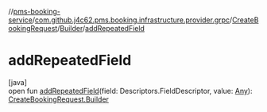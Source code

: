 //[pms-booking-service](../../../../index.md)/[com.github.j4c62.pms.booking.infrastructure.provider.grpc](../../index.md)/[CreateBookingRequest](../index.md)/[Builder](index.md)/[addRepeatedField](add-repeated-field.md)

# addRepeatedField

[java]\
open fun [addRepeatedField](add-repeated-field.md)(field: Descriptors.FieldDescriptor, value: [Any](https://kotlinlang.org/api/core/kotlin-stdlib/kotlin/-any/index.html)): [CreateBookingRequest.Builder](index.md)